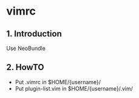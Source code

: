 # vimrc

## 1. Introduction

Use NeoBundle

## 2. HowTO

* Put .vimrc in $HOME/{username}/
* Put plugin-list.vim in $HOME/{username}/.vim/

